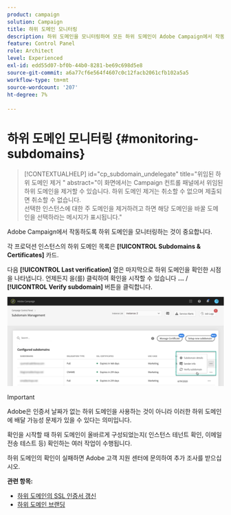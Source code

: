```yaml
---
product: campaign
solution: Campaign
title: 하위 도메인 모니터링
description: 하위 도메인을 모니터링하여 모든 하위 도메인이 Adobe Campaign에서 작동하도록 올바르게 구성되었는지 확인합니다.
feature: Control Panel
role: Architect
level: Experienced
exl-id: edd55d07-bf0b-44b0-8281-be69c698d5e8
source-git-commit: a6a77cf6e564f4607c0c12facb2061cfb102a5a5
workflow-type: tm+mt
source-wordcount: '207'
ht-degree: 7%

---
```


# 하위 도메인 모니터링 {#monitoring-subdomains}

>[!CONTEXTUALHELP]
>id="cp_subdomain_undelegate"
>title="위임된 하위 도메인 제거 "
>abstract="이 화면에서는 Campaign 컨트롤 패널에서 위임된 하위 도메인을 제거할 수 있습니다. 하위 도메인 제거는 취소할 수 없으며 제출되면 취소할 수 없습니다.<br>선택한 인스턴스에 대한 주 도메인을 제거하려고 하면 해당 도메인을 바꿀 도메인을 선택하라는 메시지가 표시됩니다."

Adobe Campaign에서 작동하도록 하위 도메인을 모니터링하는 것이 중요합니다.

각 프로덕션 인스턴스의 하위 도메인 목록은 **[!UICONTROL Subdomains & Certificates]** 카드.

다음 **[!UICONTROL Last verification]** 열은 마지막으로 하위 도메인을 확인한 시점을 나타냅니다. 언제든지 을(를) 클릭하여 확인을 시작할 수 있습니다 **...** / **[!UICONTROL Verify subdomain]** 버튼을 클릭합니다.

![](assets/subdomain_verification.png)

>[!IMPORTANT]
>
>Adobe은 인증서 날짜가 없는 하위 도메인을 사용하는 것이 아니라 이러한 하위 도메인에 배달 가능성 문제가 있을 수 있다는 의미입니다.

확인을 시작할 때 하위 도메인이 올바르게 구성되었는지( 인스턴스 테넌트 확인, 이메일 전송 테스트 등) 확인하는 여러 작업이 수행됩니다.

하위 도메인의 확인이 실패하면 Adobe 고객 지원 센터에 문의하여 추가 조사를 받으십시오.

**관련 항목:**

* [하위 도메인의 SSL 인증서 갱신](../../subdomains-certificates/using/renewing-subdomain-certificate.md)
* [하위 도메인 브랜딩](../../subdomains-certificates/using/subdomains-branding.md)
